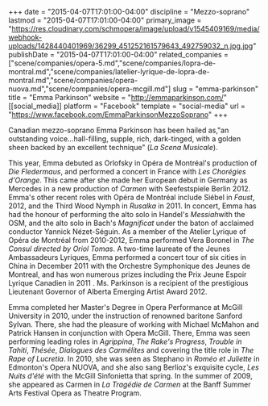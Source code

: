 +++
date = "2015-04-07T17:01:00-04:00"
discipline = "Mezzo-soprano"
lastmod = "2015-04-07T17:01:00-04:00"
primary_image = "https://res.cloudinary.com/schmopera/image/upload/v1545409169/media/webhook-uploads/1428440401969/36299_451252161579643_492759032_n.jpg.jpg"
publishDate = "2015-04-07T17:01:00-04:00"
related_companies = ["scene/companies/opera-5.md","scene/companies/lopra-de-montral.md","scene/companies/latelier-lyrique-de-lopra-de-montral.md","scene/companies/opera-nuova.md","scene/companies/opera-mcgill.md"]
slug = "emma-parkinson"
title = "Emma Parkinson"
website = "http://emmaparkinson.com/"
[[social_media]]
platform = "Facebook"
template = "social-media"
url = "https://www.facebook.com/EmmaParkinsonMezzoSoprano"
+++

<p>
	Canadian mezzo-soprano Emma Parkinson has been hailed as,"an outstanding voice…hall-filling, supple, rich, dark-tinged, with a golden sheen backed by an excellent technique" (<em>La Scena Musicale</em>).
</p>
<p>
	This year, Emma debuted as Orlofsky in Opéra de Montréal's production of <i>Die Fledermaus</i>, and performed a concert in France with <em>Les Chorégies d'Orange. </em>This came after she made her European debut in Germany as Mercedes in a new production of <i>Carmen</i> with Seefestspiele Berlin 2012. Emma's other recent roles with Opéra de Montréal include Siébel in <i>Faust</i>, 2012, and the Third Wood Nymph in <i>Rusalka</i> in 2011. In concert, Emma has had the honour of performing the alto solo in Handel's <i>Messiah</i>with the OSM, and the alto solo in Bach's <i>Magnificat</i> under the baton of acclaimed conductor Yannick Nézet-Séguin. As a member of the Atelier Lyrique of Opéra de Montréal from 2010-2012, Emma performed Vera Boronel in <em>The Consul directed by Oriol Tomas</em>. A two-time laureate of the Jeunes Ambassadeurs Lyriques, Emma performed a concert tour of six cities in China in December 2011 with the Orchestre Symphonique des Jeunes de Montreal, and has won numerous prizes including the Prix Jeune Espoir Lyrique Canadien in 2011 . Ms. Parkinson is a recipient of the prestigious Lieutenant Governor of Alberta Emerging Artist Award 2012.<br>
</p>
<p>
	Emma completed her Master's Degree in Opera Performance at McGill University in 2010, under the instruction of renowned baritone Sanford Sylvan. There, she had the pleasure of working with Michael McMahon and Patrick Hansen in conjunction with Opera McGill. There, Emma was seen performing leading roles in <em>Agrippina</em>, <em>The Rake's Progress</em>, <em>Trouble in Tahiti</em>, <em>Thésée</em>, <em>Dialogues des Carmé</em><em>lites</em> and covering the title role in <em>The Rape of Lucretia</em>. In 2010, she was seen as Stephano in <em>Roméo et Juliette</em> in Edmonton's Opera NUOVA, and she also sang Berlioz's exquisite cycle, <em>Les Nuits d'été </em>with the McGill Sinfonietta that spring. In the summer of 2009, she appeared as Carmen in <em>La Tragédie de Carmen</em> at the Banff Summer Arts Festival Opera as Theatre Program.
</p>
